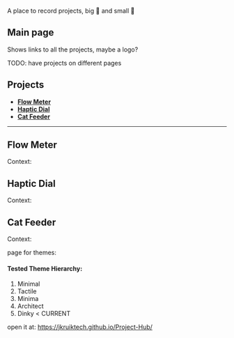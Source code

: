 A place to record projects, big 🚀 and small 🔋

## Main page
Shows links to all the projects, maybe a logo?

TODO: have projects on different pages

## Projects
* [**Flow Meter**](#flow_meter)
* [**Haptic Dial**](#Haptic_Dial)
* [**Cat Feeder**](#Cat_Feeder)

---

## Flow Meter
Context:

## Haptic Dial
Context:

## Cat Feeder
Context:

page for themes:
#### Tested Theme Hierarchy:
1. Minimal
2. Tactile
3. Minima
4. Architect
5. Dinky < CURRENT

open it at: https://jkruiktech.github.io/Project-Hub/


